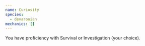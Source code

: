 ```yaml
---
name: Curiosity
species:
  - devaronian
mechanics: []
---
```

You have proficiency with Survival or Investigation (your choice).
